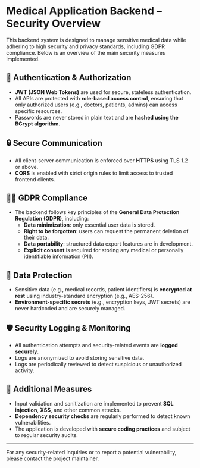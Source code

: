 # Medical Application Backend – Security Overview

This backend system is designed to manage sensitive medical data while adhering to high security and privacy standards, including GDPR compliance. Below is an overview of the main security measures implemented.

## 🔐 Authentication & Authorization

- **JWT (JSON Web Tokens)** are used for secure, stateless authentication.
- All APIs are protected with **role-based access control**, ensuring that only authorized users (e.g., doctors, patients, admins) can access specific resources.
- Passwords are never stored in plain text and are **hashed using the BCrypt algorithm**.

## 🔒 Secure Communication

- All client-server communication is enforced over **HTTPS** using TLS 1.2 or above.
- **CORS** is enabled with strict origin rules to limit access to trusted frontend clients.

## 🧑‍⚕️ GDPR Compliance

- The backend follows key principles of the **General Data Protection Regulation (GDPR)**, including:
  - **Data minimization**: only essential user data is stored.
  - **Right to be forgotten**: users can request the permanent deletion of their data.
  - **Data portability**: structured data export features are in development.
  - **Explicit consent** is required for storing any medical or personally identifiable information (PII).

## 🔐 Data Protection

- Sensitive data (e.g., medical records, patient identifiers) is **encrypted at rest** using industry-standard encryption (e.g., AES-256).
- **Environment-specific secrets** (e.g., encryption keys, JWT secrets) are never hardcoded and are securely managed.

## 🛡️ Security Logging & Monitoring

- All authentication attempts and security-related events are **logged securely**.
- Logs are anonymized to avoid storing sensitive data.
- Logs are periodically reviewed to detect suspicious or unauthorized activity.

## 🧰 Additional Measures

- Input validation and sanitization are implemented to prevent **SQL injection**, **XSS**, and other common attacks.
- **Dependency security checks** are regularly performed to detect known vulnerabilities.
- The application is developed with **secure coding practices** and subject to regular security audits.

---

For any security-related inquiries or to report a potential vulnerability, please contact the project maintainer.
